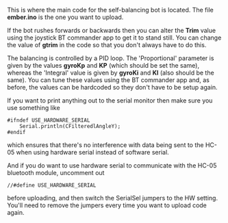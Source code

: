 This is where the main code for the self-balancing bot is located. The file **ember.ino** is the one you want to upload.

If the bot rushes forwards or backwards then you can alter the **Trim** value using the joystick BT commander app to get it to stand still. You can change the value of **gtrim** in the code so that you don't always have to do this.

The balancing is controlled by a PID loop. The 'Proportional' parameter is given by the values **gyroKp** and **KP** (which should be set the same), whereas the 'Integral' value is given by **gyroKi** and **KI** (also should be the same). You can tune these values using the BT commander app and, as before, the values can be hardcoded so they don't have to be setup again.

If you want to print anything out to the serial monitor then make sure you use something like

```
#ifndef USE_HARDWARE_SERIAL
	Serial.println(CFilteredlAngleY);
#endif
```

which ensures that there's no interference with data being sent to the HC-05 when using hardware serial instead of software serial.

And if you do want to use hardware serial to communicate with the HC-05 bluetooth module, uncomment out 

```
//#define USE_HARDWARE_SERIAL
```
before uploading, and then switch the SerialSel jumpers to the HW setting. You'll need to remove the jumpers every time you want to upload code again.
